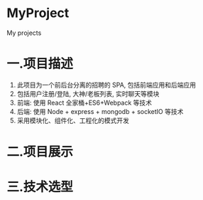 # MyProject
My projects
# 一.项目描述
1.  此项目为一个前后台分离的招聘的 SPA, 包括前端应用和后端应用
2.  包括用户注册/登陆, 大神/老板列表, 实时聊天等模块
3.  前端: 使用 React 全家桶+ES6+Webpack 等技术
4.  后端: 使用 Node + express + mongodb + socketIO 等技术
5.  采用模块化、组件化、工程化的模式开发
# 二.项目展示

# 三.技术选型
